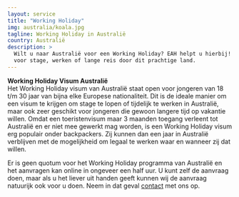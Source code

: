 ```yaml
---
layout: service
title: "Working Holiday"
img: australia/koala.jpg
tagline: Working Holiday in Australië
country: Australië
description: >
  Wilt u naar Australië voor een Working Holiday? EAH helpt u hierbij! Ideaal
  voor stage, werken of lange reis door dit prachtige land.
---
```

<strong>Working Holiday Visum Australië</strong><br/>
Het Working Holiday visum van Australië staat open voor jongeren van 18 t/m 30 jaar van bijna elke Europese nationaliteit. Dit is de ideale manier om een visum te krijgen om stage te lopen of tijdelijk te werken in Australië, maar ook zeer geschikt voor jongeren die gewoon langere tijd op vakantie willen. Omdat een toeristenvisum maar 3 maanden toegang verleent tot Australië en er niet mee gewerkt mag worden, is een Working Holiday visum erg populair onder backpackers. Zij kunnen dan een jaar in Australië verblijven met de mogelijkheid om legaal te werken waar en wanneer zij dat willen.

Er is geen quotum voor het Working Holiday programma van Australië en het aanvragen kan online in ongeveer een half uur. U kunt zelf de aanvraag doen, maar als u het liever uit handen geeft kunnen wij de aanvraag natuurijk ook voor u doen. Neem in dat geval <a href="{{ site.baseurl }}/contact">contact</a> met ons op.
